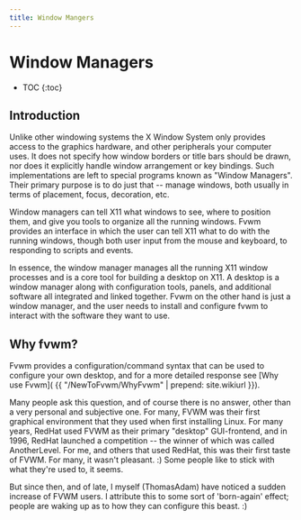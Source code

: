 ```yaml
---
title: Window Mangers
---
```


# Window Managers

* TOC
{:toc}

## Introduction

Unlike other windowing systems the X Window System only provides access
to the graphics hardware, and other peripherals your computer uses. It
does not specify how window borders or title bars should be drawn, nor
does it explicitly handle window arrangement or key bindings. Such
implementations are left to special programs known as "Window Managers".
Their primary purpose is to do just that -- manage windows, both usually
in terms of placement, focus, decoration, etc.

Window managers can tell X11 what windows to see, where to position them,
and give you tools to organize all the running windows. Fvwm provides an
interface in which the user can tell X11 what to do with the running windows,
though both user input from the mouse and keyboard, to responding to
scripts and events.

In essence, the window manager manages all the running X11 window processes
and is a core tool for building a desktop on X11. A desktop is a window
manager along with configuration tools, panels, and additional software
all integrated and linked together. Fvwm on the other hand is just a window
manager, and the user needs to install and configure fvwm to interact
with the software they want to use.

## Why fvwm?

Fvwm provides a configuration/command syntax that can be used to configure
your own desktop, and for a more detailed response see [Why use Fvwm](
{{ "/NewToFvwm/WhyFvwm" | prepend: site.wikiurl }}).

Many people ask this question, and of course there is no answer, other
than a very personal and subjective one.  For many, FVWM was their first
graphical environment that they used when first installing Linux.  For many
years, RedHat used FVWM as their primary "desktop" GUI-frontend, and in 1996,
RedHat launched a competition -- the winner of which was called AnotherLevel.
 For me, and others that used RedHat, this was their first taste of FVWM.
 For many, it wasn't pleasant.  :)  Some people like to stick with what
they're used to, it seems.

But since then, and of late, I myself (ThomasAdam) have noticed a sudden
increase of FVWM users.  I attribute this to some sort of 'born-again' effect;
people are waking up as to how they can configure this beast.  :)

